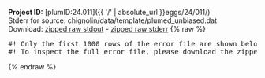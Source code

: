 **Project ID:** [plumID:24.011]({{ '/' | absolute_url }}eggs/24/011/)  
Stderr for source:  chignolin/data/template/plumed_unbiased.dat   
Download: [zipped raw stdout](plumed_unbiased.dat.plumed_master.stdout.txt.zip) - [zipped raw stderr](plumed_unbiased.dat.plumed_master.stderr.txt.zip) 
{% raw %}
<pre>
#! Only the first 1000 rows of the error file are shown below
#! To inspect the full error file, please download the zipped raw stderr file above
</pre>
{% endraw %}
